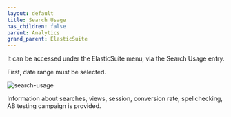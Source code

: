 ```yaml
---
layout: default
title: Search Usage
has_children: false
parent: Analytics
grand_parent: ElasticSuite
---
```


It can be accessed under the ElasticSuite menu, via the Search Usage entry.

First, date range must be selected.

![search-usage](https://user-images.githubusercontent.com/98949123/153424736-37f0ec54-e5f8-4b7c-9fae-6b597294cb9e.png)

Information about searches, views, session, conversion rate, spellchecking, AB testing campaign is provided.

